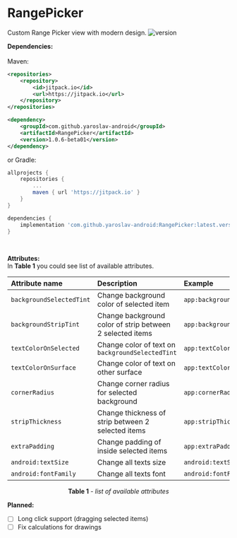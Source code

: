 # RangePicker
Custom Range Picker view with modern design.  ![version](https://img.shields.io/badge/version-1.0.6--beta01-green.svg)</br>

**Dependencies:**</br></br>
Maven:
```xml
<repositories>
    <repository>
        <id>jitpack.io</id>
        <url>https://jitpack.io</url>
    </repository>
</repositories>
```

```xml
<dependency>
    <groupId>com.github.yaroslav-android</groupId>
    <artifactId>RangePicker</artifactId>
    <version>1.0.6-beta01</version>
</dependency>
```

or Gradle:
```groovy
allprojects {
    repositories {
        ...
        maven { url 'https://jitpack.io' }
    }
}

```
```groovy
dependencies {
    implementation 'com.github.yaroslav-android:RangePicker:latest.version'
}
``` 
</br>

**Attributes:**</br>
In **Table 1** you could see list of available attributes.

| Attribute name          | Description                                               | Example                                           | Format      |
| :---------------------- |:--------------------------------------------------------- | :------------------------------------------------ | :---------: |
| `backgroundSelectedTint`| Change background color of selected item                  | `app:backgroundSelectedTint="@color/colorPrimary"`| _color_     | 
| `backgroundStripTint`   | Change background color of strip between 2 selected items | `app:backgroundStripTint="@color/colorPrimary"`   | _color_     |
| `textColorOnSelected`   | Change color of text on `backgroundSelectedTint`          |  `app:textColorOnSelected="@color/colorPrimary"`  | _color_     |
| `textColorOnSurface`    | Change color of text on other surface                     |  `app:textColorOnSurface="@color/colorPrimary"`   | _color_     |
| `cornerRadius`          | Change corner radius for selected background              |  `app:cornerRadius="@dimen/some_value"`           | _dimension_ |
| `stripThickness`        | Change thickness of strip between 2 selected items        |  `app:stripThickness="@dimen/some_value"`         | _dimension_ |
| `extraPadding`          | Change padding of inside selected items                   |  `app:extraPadding="@dimen/some_value"`           | _dimension_ |
| `android:textSize`      | Change all texts size                                     |  `android:textSize="@dimen/some_value"`           | _dimension_ |
| `android:fontFamily`    | Change all texts font                                     |  `android:fontFamily="@font/sone_font"`           | _font_      |

<p align="center"> <b>Table 1</b> - <i>list of available attributes</i> </p>

**Planned:**
- [ ] Long click support (dragging selected items)
- [ ] Fix calculations for drawings

